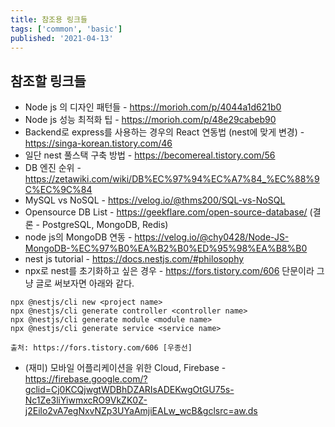 ```yaml
---
title: 참조용 링크들
tags: ['common', 'basic']
published: '2021-04-13'
---
```

## 참조할 링크들
+ Node js 의 디자인 패턴들 - https://morioh.com/p/4044a1d621b0
+ Node js 성능 최적화 팁 - https://morioh.com/p/48e29cabeb90
+ Backend로 express를 사용하는 경우의 React 연동법 (nest에 맞게 변경) - https://singa-korean.tistory.com/46
+ 일단 nest 풀스택 구축 방법 - https://becomereal.tistory.com/56
+ DB 엔진 순위 - https://zetawiki.com/wiki/DB%EC%97%94%EC%A7%84_%EC%88%9C%EC%9C%84
+ MySQL vs NoSQL - https://velog.io/@thms200/SQL-vs-NoSQL
+ Opensource DB List - https://geekflare.com/open-source-database/ (결론 - PostgreSQL, MongoDB, Redis)
+ node js의 MongoDB 연동 - https://velog.io/@chy0428/Node-JS-MongoDB-%EC%97%B0%EA%B2%B0%ED%95%98%EA%B8%B0
+ nest js tutorial - https://docs.nestjs.com/#philosophy
+ npx로 nest를 초기화하고 싶은 경우 - https://fors.tistory.com/606
단문이라 그냥 글로 써보자면 아래와 같다.
```
npx @nestjs/cli new <project name>
npx @nestjs/cli generate controller <controller name>
npx @nestjs/cli generate module <module name>
npx @nestjs/cli generate service <service name>

출처: https://fors.tistory.com/606 [우종선]
```
+ (재미) 모바일 어플리케이션을 위한 Cloud, Firebase - https://firebase.google.com/?gclid=Cj0KCQjwgtWDBhDZARIsADEKwgOtGU75s-Nc1Ze3liYiwmxcRO9VkZK0Z-j2Eilo2vA7egNxvNZp3UYaAmjiEALw_wcB&gclsrc=aw.ds
